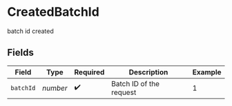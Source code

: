 # CreatedBatchId

batch id created


## Fields

| Field                   | Type                    | Required                | Description             | Example                 |
| ----------------------- | ----------------------- | ----------------------- | ----------------------- | ----------------------- |
| `batchId`               | *number*                | :heavy_check_mark:      | Batch ID of the request | 1                       |